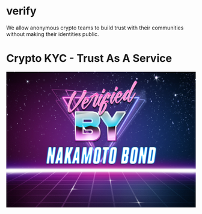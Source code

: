 # verify
We allow anonymous crypto teams to build trust with their communities without making their identities public.
# Crypto KYC - Trust As A Service
![](https://github.com/NakamotoBond/verify/blob/main/Verified.jpg)
